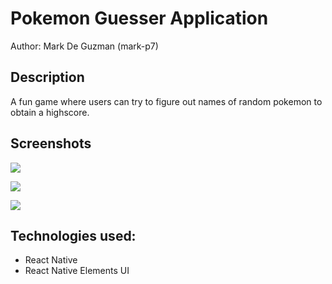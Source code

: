 # Pokemon Guesser Application

Author: Mark De Guzman (mark-p7)

## Description
A fun game where users can try to figure out names of random pokemon to obtain a highscore.

## Screenshots
![](https://file%2B.vscode-resource.vscode-cdn.net/c%3A/Users/Mark/Apps/playground/SideProjects/PokemonC/images/githubPokemonReactNativeProject.PNG?version%3D1664783591561)

![](https://file%2B.vscode-resource.vscode-cdn.net/c%3A/Users/Mark/Apps/playground/SideProjects/PokemonC/images/githubPokemonReactNativeProject2.PNG?version%3D1664783622594)

![](https://file%2B.vscode-resource.vscode-cdn.net/c%3A/Users/Mark/Apps/playground/SideProjects/PokemonC/images/githubPokemonReactNativeProject3.PNG?version%3D1664783630959)

## Technologies used:
- React Native
- React Native Elements UI